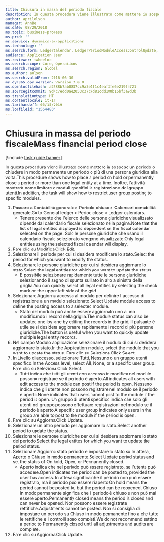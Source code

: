 ```yaml
---
title: Chiusura in massa del periodo fiscale
description: In questa procedura viene illustrato come mettere in sospeso un periodo o chiudere in modo permanente un periodo o più di una persona giuridica alla volta.
author: aprilolson
manager: AnnBe
ms.date: 08/29/2018
ms.topic: business-process
ms.prod: ''
ms.service: dynamics-ax-applications
ms.technology: ''
ms.search.form: LedgerCalendar, LedgerPeriodModuleAccessControlUpdate, SysLookupPicklist, LedgerFiscalCalendarPeriodStatus
audience: Application User
ms.reviewer: twheeloc
ms.search.scope: Core, Operations
ms.search.region: Global
ms.author: aolson
ms.search.validFrom: 2016-06-30
ms.dyn365.ops.version: Version 7.0.0
ms.openlocfilehash: a2988b7ab0837cc9a3e4f1c4eaf3fe6e219fa721
ms.sourcegitcommit: 9d4c7edd0ae2053c37c7d81cdd180b16bf3a9d3b
ms.translationtype: HT
ms.contentlocale: it-IT
ms.lasthandoff: 05/15/2019
ms.locfileid: "1564483"
---
```

# <a name="mass-financial-period-close"></a><span data-ttu-id="50ca4-103">Chiusura in massa del periodo fiscale</span><span class="sxs-lookup"><span data-stu-id="50ca4-103">Mass financial period close</span></span>

[!include [task guide banner](../../includes/task-guide-banner.md)]

<span data-ttu-id="50ca4-104">In questa procedura viene illustrato come mettere in sospeso un periodo o chiudere in modo permanente un periodo o più di una persona giuridica alla volta.</span><span class="sxs-lookup"><span data-stu-id="50ca4-104">This procedure shows how to place a period on hold or permanently close a period or more than one legal entity at a time.</span></span> <span data-ttu-id="50ca4-105">Inoltre, l'attività mostrerà come limitare a moduli specifici la registrazione del gruppo utenti.</span><span class="sxs-lookup"><span data-stu-id="50ca4-105">In addition, the task will show how to restrict user group posting to specific modules.</span></span>

1. <span data-ttu-id="50ca4-106">Passare a Contabilità generale > Periodo chiuso > Calendari contabilità generale.</span><span class="sxs-lookup"><span data-stu-id="50ca4-106">Go to General ledger > Period close > Ledger calendars.</span></span>
    * <span data-ttu-id="50ca4-107">Tenere presente che l'elenco delle persone giuridiche visualizzato dipende dal calendario fiscale selezionato nella pagina.</span><span class="sxs-lookup"><span data-stu-id="50ca4-107">Note that the list of legal entities displayed is dependent on the fiscal calendar selected on the page.</span></span> <span data-ttu-id="50ca4-108">Solo le persone giuridiche che usano il calendario fiscale selezionato vengono visualizzate.</span><span class="sxs-lookup"><span data-stu-id="50ca4-108">Only legal entities using the selected fiscal calendar will display.</span></span>  
2. <span data-ttu-id="50ca4-109">Fare clic su Modifica.</span><span class="sxs-lookup"><span data-stu-id="50ca4-109">Click Edit.</span></span>
3. <span data-ttu-id="50ca4-110">Selezionare il periodo per cui si desidera modificare lo stato.</span><span class="sxs-lookup"><span data-stu-id="50ca4-110">Select the period for which you want to modify the status.</span></span>
4. <span data-ttu-id="50ca4-111">Selezionare le persone giuridiche per cui si desidera aggiornare lo stato.</span><span class="sxs-lookup"><span data-stu-id="50ca4-111">Select the legal entities for which you want to update the status.</span></span>
    * <span data-ttu-id="50ca4-112">È possibile selezionare rapidamente tutte le persone giuridiche selezionando il segno di spunta sul lato in alto a sinistra della griglia.</span><span class="sxs-lookup"><span data-stu-id="50ca4-112">You can quickly select all legal entities  by selecting the check mark on the upper left side of the grid.</span></span>  
5. <span data-ttu-id="50ca4-113">Selezionare Aggiorna accesso al modulo per definire l'accesso di registrazione a un modulo selezionato.</span><span class="sxs-lookup"><span data-stu-id="50ca4-113">Select Update module access to define the posting access to a selected module.</span></span>
    * <span data-ttu-id="50ca4-114">Stato del modulo può anche essere aggiornato uno a uno modificando i record nella griglia.</span><span class="sxs-lookup"><span data-stu-id="50ca4-114">The module status can also be updated one-by-one by editing the records in the grid.</span></span> <span data-ttu-id="50ca4-115">Il pulsante è utile se si desidera aggiornare rapidamente i record di più persone giuridiche.</span><span class="sxs-lookup"><span data-stu-id="50ca4-115">The button is useful when you want to quickly update multiple legal entity records.</span></span>  
6. <span data-ttu-id="50ca4-116">Nel campo Modulo applicazione selezionare il modulo di cui si desidera aggiornare lo stato.</span><span class="sxs-lookup"><span data-stu-id="50ca4-116">In the Application module, select the module that you want to update the status.</span></span> <span data-ttu-id="50ca4-117">Fare clic su Seleziona.</span><span class="sxs-lookup"><span data-stu-id="50ca4-117">Click Select.</span></span>
7. <span data-ttu-id="50ca4-118">In Livello di accesso, selezionare Tutti, Nessuno o un gruppo utenti specifico.</span><span class="sxs-lookup"><span data-stu-id="50ca4-118">In the Access level, select All, None, or a specific user group.</span></span> <span data-ttu-id="50ca4-119">Fare clic su Seleziona.</span><span class="sxs-lookup"><span data-stu-id="50ca4-119">Click Select.</span></span>
    * <span data-ttu-id="50ca4-120">Tutti indica che tutti gli utenti con accesso in modifica nel modulo possono registrare se il periodo è aperto.</span><span class="sxs-lookup"><span data-stu-id="50ca4-120">All indicates all users with edit access to the module can post if the period is open.</span></span> <span data-ttu-id="50ca4-121">Nessuno indica che gli utente non possono registrare nel modulo se il periodo è aperto.</span><span class="sxs-lookup"><span data-stu-id="50ca4-121">None indicates that users cannot post to the module if the period is open.</span></span> <span data-ttu-id="50ca4-122">Un gruppo di utenti specifico indica che solo gli utenti nel gruppo possono effettuare registrazioni nel modulo se il periodo è aperto.</span><span class="sxs-lookup"><span data-stu-id="50ca4-122">A specific user group indicates only users in the group are able to post to the module if the period is open.</span></span>  
8. <span data-ttu-id="50ca4-123">Fare clic su Aggiorna.</span><span class="sxs-lookup"><span data-stu-id="50ca4-123">Click Update.</span></span>
9. <span data-ttu-id="50ca4-124">Selezionare un altro periodo per aggiornare lo stato.</span><span class="sxs-lookup"><span data-stu-id="50ca4-124">Select another period to update the status.</span></span>
10. <span data-ttu-id="50ca4-125">Selezionare le persone giuridiche per cui si desidera aggiornare lo stato del periodo.</span><span class="sxs-lookup"><span data-stu-id="50ca4-125">Select the legal entites for which you want to update the period status.</span></span>
11. <span data-ttu-id="50ca4-126">Selezionare Aggiorna stato periodo e impostare lo stato su In attesa, Aperto o Chiuso in modo permanente.</span><span class="sxs-lookup"><span data-stu-id="50ca4-126">Select Update period status and set the status of On hold, Open, or Permanently closed.</span></span>
    * <span data-ttu-id="50ca4-127">Aperto indica che nel periodo può essere registrato, se l'utente può accedere.</span><span class="sxs-lookup"><span data-stu-id="50ca4-127">Open indicates the period can be posted to, provided the user has access.</span></span> <span data-ttu-id="50ca4-128">In attesa significa che il periodo non può essere registrato, ma il periodo può essere riaperto.</span><span class="sxs-lookup"><span data-stu-id="50ca4-128">On hold means the period cannot be posted to, but the period can be reopened.</span></span> <span data-ttu-id="50ca4-129">Chiuso in modo permanente significa che il periodo è chiuso e non può mai essere aperto.</span><span class="sxs-lookup"><span data-stu-id="50ca4-129">Permanently closed means the period is closed and can never be opened.</span></span> <span data-ttu-id="50ca4-130">Non possono essere registrate rettifiche.</span><span class="sxs-lookup"><span data-stu-id="50ca4-130">Adjustments cannot be posted.</span></span> <span data-ttu-id="50ca4-131">Non si consiglia di impostare un periodo su Chiuso in modo permanente fino a che tutte le rettifiche e i controlli sono completi.</span><span class="sxs-lookup"><span data-stu-id="50ca4-131">We do not recommend setting a period to Permanently closed until all adjustments and audits are complete.</span></span>  
12. <span data-ttu-id="50ca4-132">Fare clic su Aggiorna.</span><span class="sxs-lookup"><span data-stu-id="50ca4-132">Click Update.</span></span>


